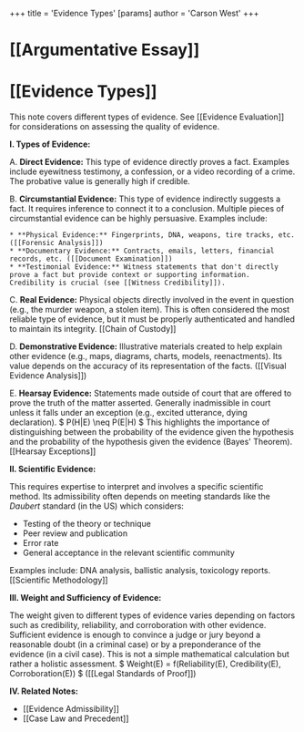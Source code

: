 +++
 title = 'Evidence Types'
[params]
	author = 'Carson West'
+++
# [[Argumentative Essay]]
# [[Evidence Types]]

This note covers different types of evidence.  See [[Evidence Evaluation]] for considerations on assessing the quality of evidence.

**I. Types of Evidence:**

A. **Direct Evidence:**  This type of evidence directly proves a fact.  Examples include eyewitness testimony, a confession, or a video recording of a crime.  The probative value is generally high if credible.

B. **Circumstantial Evidence:** This type of evidence indirectly suggests a fact. It requires inference to connect it to a conclusion.  Multiple pieces of circumstantial evidence can be highly persuasive. Examples include:

    * **Physical Evidence:** Fingerprints, DNA, weapons, tire tracks, etc.  ([[Forensic Analysis]])
    * **Documentary Evidence:** Contracts, emails, letters, financial records, etc. ([[Document Examination]])
    * **Testimonial Evidence:** Witness statements that don't directly prove a fact but provide context or supporting information.  Credibility is crucial (see [[Witness Credibility]]).


C. **Real Evidence:**  Physical objects directly involved in the event in question (e.g., the murder weapon, a stolen item).  This is often considered the most reliable type of evidence, but it must be properly authenticated and handled to maintain its integrity. [[Chain of Custody]]

D. **Demonstrative Evidence:**  Illustrative materials created to help explain other evidence (e.g., maps, diagrams, charts, models, reenactments). Its value depends on the accuracy of its representation of the facts.  ([[Visual Evidence Analysis]])

E. **Hearsay Evidence:** Statements made outside of court that are offered to prove the truth of the matter asserted. Generally inadmissible in court unless it falls under an exception (e.g., excited utterance, dying declaration).   $ P(H|E) \neq P(E|H) $   This highlights the importance of distinguishing between the probability of the evidence given the hypothesis and the probability of the hypothesis given the evidence (Bayes' Theorem). [[Hearsay Exceptions]]

**II.  Scientific Evidence:**

This requires expertise to interpret and involves a specific scientific method. Its admissibility often depends on meeting standards like the *Daubert* standard (in the US) which considers:

*   Testing of the theory or technique
*   Peer review and publication
*   Error rate
*   General acceptance in the relevant scientific community

Examples include: DNA analysis, ballistic analysis, toxicology reports. [[Scientific Methodology]]


**III. Weight and Sufficiency of Evidence:**

The weight given to different types of evidence varies depending on factors such as credibility, reliability, and corroboration with other evidence.  Sufficient evidence is enough to convince a judge or jury beyond a reasonable doubt (in a criminal case) or by a preponderance of the evidence (in a civil case).  This is not a simple mathematical calculation but rather a holistic assessment.  $ Weight(E) = f(Reliability(E), Credibility(E), Corroboration(E)) $   ([[Legal Standards of Proof]])


**IV.  Related Notes:**

* [[Evidence Admissibility]]
* [[Case Law and Precedent]]

